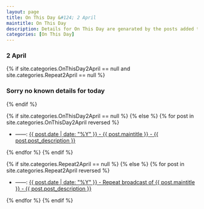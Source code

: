 ```yaml
---
layout: page
title: On This Day &#124; 2 April
maintitle: On This Day
description: Details for On This Day are genarated by the posts added to the website so the content is subject to changes/updates over time.
categories: [On This Day]
---
```


<h3>2 April</h3>

{% if site.categories.OnThisDay2April == null and site.categories.Repeat2April == null %}
  <h3>Sorry no known details for today</h3>
{% endif %}

{% if site.categories.OnThisDay2April == null %}
{% else %}
{% for post in site.categories.OnThisDay2April reversed %}
<ul>
<li> ——: <a href="{{ post.url }}">{{ post.date | date: "%Y" }} - {{ post.maintitle }} - {{ post.post_description }}</a></li>
</ul>
{% endfor %}
{% endif %}

{% if site.categories.Repeat2April == null %}
{% else %}
{% for post in site.categories.Repeat2April reversed %}
<ul>
<li> ——: <a href="{{ post.url }}">{{ post.date | date: "%Y" }} - Repeat broadcast of {{ post.maintitle }} - {{ post.post_description }}</a></li>
</ul>
{% endfor %}
{% endif %}
